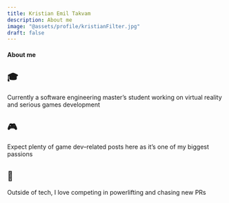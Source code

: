 ```yaml
---
title: Kristian Emil Takvam
description: About me
image: "@assets/profile/kristianFilter.jpg"
draft: false
---
```


#### About me
## 🎓
Currently a software engineering master’s student working on virtual reality and serious games development
## 🎮
Expect plenty of game dev–related posts here as it’s one of my biggest passions
## 💪
Outside of tech, I love competing in powerlifting and chasing new PRs
